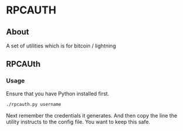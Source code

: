 # RPCAUTH

## About

A set of utilities which is for bitcoin / lightning


## RPCAUth

### Usage

Ensure that you have Python installed first.

```bash
./rpcauth.py username
```

Next remember the credentials it generates. And then copy the line the utility instructs to the config file. You want to keep this safe.

